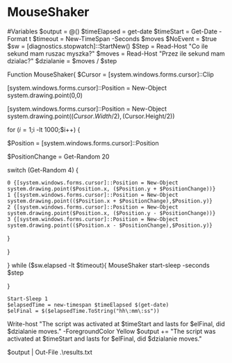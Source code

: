 # MouseShaker

#Variables
$output = @()
$timeElapsed = get-date
$timeStart = Get-Date -Format t
$timeout = New-TimeSpan -Seconds $moves
$NoEvent = $true
$sw = [diagnostics.stopwatch]::StartNew()
$Step = Read-Host "Co ile sekund mam ruszac myszka?"
$moves = Read-Host "Przez ile sekund mam dzialac?"
$dzialanie = $moves / $step

 
Function MouseShaker{
$Cursor = [system.windows.forms.cursor]::Clip

[system.windows.forms.cursor]::Position = New-Object system.drawing.point(0,0)

[system.windows.forms.cursor]::Position = New-Object system.drawing.point(($Cursor.Width/2),($Cursor.Height/2))

[System.Reflection.Assembly]::LoadWithPartialName("system.windows.forms")

for ($i=1;$i -lt 1000;$i++) {

$Position = [system.windows.forms.cursor]::Position

$PositionChange = Get-Random 20

switch (Get-Random 4) {

    0 {[system.windows.forms.cursor]::Position = New-Object system.drawing.point($Position.x, ($Position.y + $PositionChange))}
    1 {[system.windows.forms.cursor]::Position = New-Object system.drawing.point(($Position.x + $PositionChange),$Position.y)}
    2 {[system.windows.forms.cursor]::Position = New-Object system.drawing.point($Position.x, ($Position.y - $PositionChange))}
    3 {[system.windows.forms.cursor]::Position = New-Object system.drawing.point(($Position.x - $PositionChange),$Position.y)}

}

}


}
while ($sw.elapsed -lt $timeout){
  MouseShaker
  start-sleep -seconds $step
  
}


    Start-Sleep 1
    $elapsedTime = new-timespan $timeElapsed $(get-date)
    $elFinal = $($elapsedTime.ToString("hh\:mm\:ss"))


Write-host "The script was activated at $timeStart and lasts for $elFinal, did $dzialanie moves." -ForegroundColor Yellow
  $output += "The script was activated at $timeStart and lasts for $elFinal, did $dzialanie moves."


$output | Out-File .\results.txt
